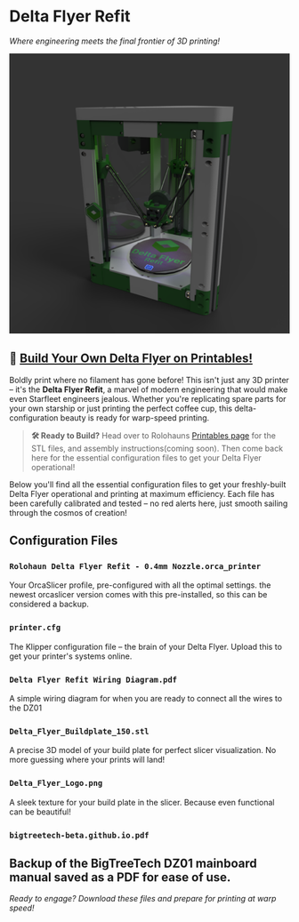 # Delta Flyer Refit
*Where engineering meets the final frontier of 3D printing!*

![Delta Flyer Refit 3D Printer](Delta_Flyer_Refit_Full_Assembly_11.png)

## 🔧 [Build Your Own Delta Flyer on Printables!](https://www.printables.com/model/1327596-delta-flyer-refit-3d-printer)

Boldly print where no filament has gone before! This isn't just any 3D printer – it's the **Delta Flyer Refit**, a marvel of modern engineering that would make even Starfleet engineers jealous. Whether you're replicating spare parts for your own starship or just printing the perfect coffee cup, this delta-configuration beauty is ready for warp-speed printing.

> **🛠️ Ready to Build?** Head over to Rolohauns [Printables page](https://www.printables.com/model/1327596-delta-flyer-refit-3d-printer) for the STL files, and assembly instructions(coming soon). Then come back here for the essential configuration files to get your Delta Flyer operational!

Below you'll find all the essential configuration files to get your freshly-built Delta Flyer operational and printing at maximum efficiency. Each file has been carefully calibrated and tested – no red alerts here, just smooth sailing through the cosmos of creation!

## Configuration Files

### `Rolohaun Delta Flyer Refit - 0.4mm Nozzle.orca_printer`
Your OrcaSlicer profile, pre-configured with all the optimal settings. the newest orcaslicer version comes with this pre-installed, so this can be considered a backup.

### `printer.cfg`
The Klipper configuration file – the brain of your Delta Flyer. Upload this to get your printer's systems online.

### `Delta Flyer Refit Wiring Diagram.pdf`
A simple wiring diagram for when you are ready to connect all the wires to the DZ01

### `Delta_Flyer_Buildplate_150.stl`
A precise 3D model of your build plate for perfect slicer visualization. No more guessing where your prints will land!

### `Delta_Flyer_Logo.png`
A sleek texture for your build plate in the slicer. Because even functional can be beautiful!

### `bigtreetech-beta.github.io.pdf`
Backup of the BigTreeTech DZ01 mainboard manual saved as a PDF for ease of use.
---

*Ready to engage? Download these files and prepare for printing at warp speed!* 
